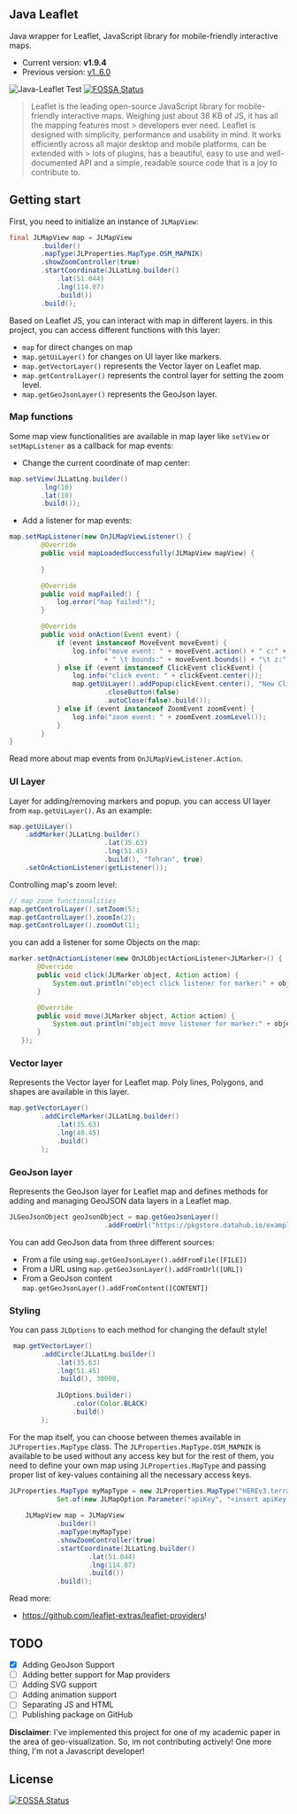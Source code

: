 ## Java Leaflet
Java wrapper for Leaflet, JavaScript library for mobile-friendly interactive maps.

*  Current version: **v1.9.4**
* Previous version: [v1..6.0](https://github.com/makbn/java_leaflet/tree/release/1.6.0)

![Java-Leaflet Test](.github/doc/app.png)
[![FOSSA Status](https://app.fossa.com/api/projects/git%2Bgithub.com%2Fmakbn%2Fjava_leaflet.svg?type=shield)](https://app.fossa.com/projects/git%2Bgithub.com%2Fmakbn%2Fjava_leaflet?ref=badge_shield)

> Leaflet is the leading open-source JavaScript library for mobile-friendly interactive maps. Weighing just about 38 KB of JS, it has all the mapping features most > developers ever need.
> Leaflet is designed with simplicity, performance and usability in mind. It works efficiently across all major desktop and mobile platforms, can be extended with > lots of plugins, has a beautiful, easy to use and well-documented API and a simple, readable source code that is a joy to contribute to.


## Getting start

First, you need to initialize an instance of `JLMapView`:

```java
final JLMapView map = JLMapView
        .builder()
        .mapType(JLProperties.MapType.OSM_MAPNIK)
        .showZoomController(true)
        .startCoordinate(JLLatLng.builder()
            .lat(51.044)
            .lng(114.07)
            .build())
        .build();

```

Based on Leaflet JS, you can interact with map in different layers. in this project, you can access different functions with this layer:
* `map` for direct changes on map
* `map.getUiLayer()` for changes on UI layer like markers.
* `map.getVectorLayer()` represents the Vector layer on Leaflet map.
* `map.getControlLayer()` represents the control layer for setting the zoom level.
* `map.getGeoJsonLayer()` represents the GeoJson layer.


### Map functions

Some map view functionalities are available in map layer like `setView` or `setMapListener` as a callback for map events:

* Change the current coordinate of map center:

```java
map.setView(JLLatLng.builder()
        .lng(10)
        .lat(10)
        .build());
```

* Add a listener for map events:

```java
map.setMapListener(new OnJLMapViewListener() {
        @Override
        public void mapLoadedSuccessfully(JLMapView mapView) {
            
        }

        @Override
        public void mapFailed() {
            log.error("map failed!");
        }

        @Override
        public void onAction(Event event) {
            if (event instanceof MoveEvent moveEvent) {
                log.info("move event: " + moveEvent.action() + " c:" + moveEvent.center()
                        + " \t bounds:" + moveEvent.bounds() + "\t z:" + moveEvent.zoomLevel());
            } else if (event instanceof ClickEvent clickEvent) {
                log.info("click event: " + clickEvent.center());
                map.getUiLayer().addPopup(clickEvent.center(), "New Click Event!", JLOptions.builder()
                        .closeButton(false)
                        .autoClose(false).build());
            } else if (event instanceof ZoomEvent zoomEvent) {
                log.info("zoom event: " + zoomEvent.zoomLevel());
            }
        }
}
```

Read more about map events from `OnJLMapViewListener.Action`.

### UI Layer

Layer for adding/removing markers and popup. you can access UI layer from `map.getUiLayer()`. As an example:

```java
map.getUiLayer()
    .addMarker(JLLatLng.builder()
                        .lat(35.63)
                        .lng(51.45)
                        .build(), "Tehran", true)
    .setOnActionListener(getListener());
```

Controlling map's zoom level:
```java
// map zoom functionalities
map.getControlLayer().setZoom(5);
map.getControlLayer().zoomIn(2);
map.getControlLayer().zoomOut(1);
```

you can add a listener for some Objects on the map:

```java
marker.setOnActionListener(new OnJLObjectActionListener<JLMarker>() {
       @Override
       public void click(JLMarker object, Action action) {
           System.out.println("object click listener for marker:" + object);
       }

       @Override
       public void move(JLMarker object, Action action) {
           System.out.println("object move listener for marker:" + object);
       }
   });
```


### Vector layer

Represents the Vector layer for Leaflet map. Poly lines, Polygons, and shapes are available in this layer.

```java
map.getVectorLayer()
        .addCircleMarker(JLLatLng.builder()
            .lat(35.63)
            .lng(40.45)
            .build()
        );
``` 

### GeoJson layer
Represents the GeoJson layer for Leaflet map and defines methods for adding and managing
GeoJSON data layers in a Leaflet map.
```java
JLGeoJsonObject geoJsonObject = map.getGeoJsonLayer()
                        .addFromUrl("https://pkgstore.datahub.io/examples/geojson-tutorial/example/data/db696b3bf628d9a273ca9907adcea5c9/example.geojson");

```
You can add GeoJson data from three different sources:
* From a file using `map.getGeoJsonLayer().addFromFile([FILE])`
* From a URL using `map.getGeoJsonLayer().addFromUrl([URL])`
* From a GeoJson content `map.getGeoJsonLayer().addFromContent([CONTENT])`
### Styling

You can pass `JLOptions` to each method for changing the default style! 

```java
 map.getVectorLayer()
        .addCircle(JLLatLng.builder()
            .lat(35.63)
            .lng(51.45)
            .build(), 30000,
            
            JLOptions.builder()
                .color(Color.BLACK)
                .build()
        );
```

For the map itself, you can choose between themes available in `JLProperties.MapType` class. The `JLProperties.MapType.OSM_MAPNIK` is available to be used without any access key but for the rest of them, you need to define your own map using `JLProperties.MapType` and passing proper list of key-values containing all the necessary access keys. 
```java
JLProperties.MapType myMapType = new JLProperties.MapType("HEREv3.terrainDay",
            Set.of(new JLMapOption.Parameter("apiKey", "<insert apiKey here>")));
    
    JLMapView map = JLMapView
            .builder()
            .mapType(myMapType)
            .showZoomController(true)
            .startCoordinate(JLLatLng.builder()
                    .lat(51.044)
                    .lng(114.07)
                    .build())
            .build();
```

Read more:

* https://github.com/leaflet-extras/leaflet-providers!


## TODO

- [X] Adding GeoJson Support
- [ ] Adding better support for Map providers
- [ ] Adding SVG support
- [ ] Adding animation support
- [ ] Separating JS and HTML
- [ ] Publishing package on GitHub

**Disclaimer**: I've implemented this project for one of my academic paper in the area of geo-visualization. So, im not contributing actively! One more thing, I'm not a Javascript developer!




## License
[![FOSSA Status](https://app.fossa.com/api/projects/git%2Bgithub.com%2Fmakbn%2Fjava_leaflet.svg?type=large)](https://app.fossa.com/projects/git%2Bgithub.com%2Fmakbn%2Fjava_leaflet?ref=badge_large)